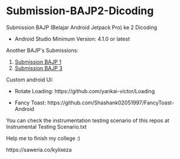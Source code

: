# Submission-BAJP2-Dicoding
Submission BAJP (Belajar Android Jetpack Pro) ke 2 Dicoding

<ul>
  <li> Android Studio Minimum Version: 4.1.0 or latest </li>
</ul>

<p>Another BAJP's Submissions:</p>
<ol>
  <li><a href="https://github.com/KylixEza/Submission-BAJP1-Dicoding">Submission BAJP 1</a></li>
  <li><a href="https://github.com/KylixEza/Submission-BAJP3-Dicoding">Submission BAJP 3</a></li>
</ol>

<p>Custom android UI: </p>
<ul>
  <li><p>Rotate Loading: https://github.com/yankai-victor/Loading</p></li>
  <li><p>Fancy Toast: https://github.com/Shashank02051997/FancyToast-Android </p></li>
</ul>

<p> You can check the instrumentation testing scenario of this repos at Instrumental Testing Scenario.txt </p>
  
 <p>Help me to finish my college :)</p>
https://saweria.co/kylixeza
